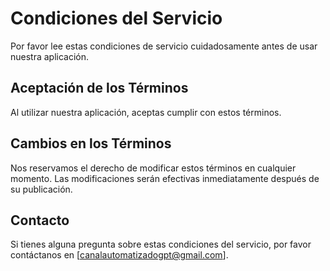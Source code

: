 # Condiciones del Servicio

Por favor lee estas condiciones de servicio cuidadosamente antes de usar nuestra aplicación.

## Aceptación de los Términos

Al utilizar nuestra aplicación, aceptas cumplir con estos términos.

## Cambios en los Términos

Nos reservamos el derecho de modificar estos términos en cualquier momento. Las modificaciones serán efectivas inmediatamente después de su publicación.

## Contacto

Si tienes alguna pregunta sobre estas condiciones del servicio, por favor contáctanos en [canalautomatizadogpt@gmail.com].
